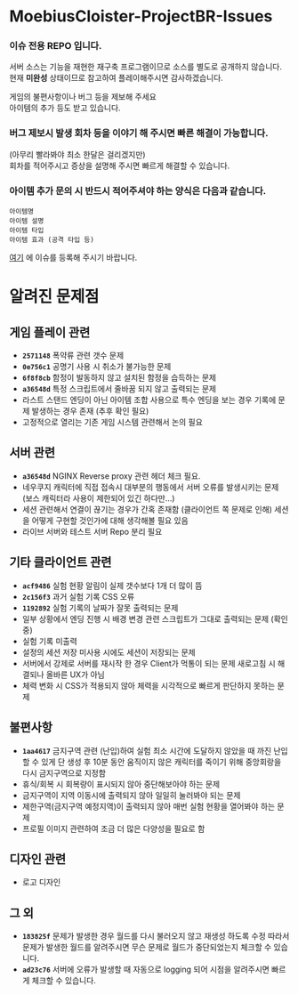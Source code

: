 # MoebiusCloister-ProjectBR-Issues

### 이슈 전용 REPO 입니다.
서버 소스는 기능을 재현한 재구축 프로그램이므로 소스를 별도로 공개하지 않습니다.<br>
현재 **미완성** 상태이므로 참고하여 플레이해주시면 감사하겠습니다.

게임의 불편사항이나 버그 등을 제보해 주세요<br>
아이템의 추가 등도 받고 있습니다.

### 버그 제보시 발생 회차 등을 이야기 해 주시면 빠른 해결이 가능합니다.
(아무리 빨라봐야 최소 한달은 걸리겠지만)<br>
회차를 적어주시고 증상을 설명해 주시면 빠르게 해결할 수 있습니다.

### 아이템 추가 문의 시 반드시 적어주셔야 하는 양식은 다음과 같습니다.
```
아이템명
아이템 설명
아이템 타입
아이템 효과 (공격 타입 등)
```
[여기](https://github.com/MogsFriend/MoebiusCloister-ProjectBR-Issues/issues) 에 이슈를 등록해 주시기 바랍니다.

# 알려진 문제점

## 게임 플레이 관련

- **`2571148`** 폭약류 관련 갯수 문제
- **`0e756c1`** 공명기 사용 시 취소가 불가능한 문제
- **`6f8f8cb`** 함정이 발동하지 않고 설치된 함정을 습득하는 문제
- **`a36548d`** 특정 스크립트에서 줄바꿈 되지 않고 출력되는 문제
- 라스트 스탠드 엔딩이 아닌 아이템 조합 사용으로 특수 엔딩을 보는 경우 기록에 문제 발생하는 경우 존재 (추후 확인 필요)
- 고정적으로 열리는 기존 게임 시스템 관련해서 논의 필요

## 서버 관련
-  **`a36548d`** NGINX Reverse proxy 관련 헤더 체크 필요.
- 네우쿠지 캐릭터에 직접 접속시 대부분의 행동에서 서버 오류를 발생시키는 문제
(보스 캐릭터라 사용이 제한되어 있긴 하다만...)
- 세션 관련해서 연결이 끊기는 경우가 간혹 존재함 (클라이언트 쪽 문제로 인해)
세션을 어떻게 구현할 것인가에 대해 생각해볼 필요 있음
- 라이브 서버와 테스트 서버 Repo 분리 필요

## 기타 클라이언트 관련
- **`acf9486`** 실험 현황 알림이 실제 갯수보다 1개 더 많이 뜸
- **`2c156f3`** 과거 실험 기록 CSS 오류
- **`1192892`** 실험 기록의 날짜가 잘못 출력되는 문제
- 일부 상황에서 엔딩 진행 시 배경 변경 관련 스크립트가 그대로 출력되는 문제 (확인 중)
- 실험 기록 미출력
- 설정의 세션 저장 미사용 시에도 세션이 저장되는 문제
- 서버에서 강제로 서버를 재시작 한 경우 Client가 먹통이 되는 문제
새로고침 시 해결되나 올바른 UX가 아님
- 체력 변화 시 CSS가 적용되지 않아 체력을 시각적으로 빠르게 판단하지 못하는 문제

## 불편사항
- **`1aa4617`** 금지구역 관련 (난입)하여 실험 최소 시간에 도달하지 않았을 때 까진 난입할 수 있게 
단 생성 후 10분 동안 움직이지 않은 캐릭터를 죽이기 위해 중앙회랑을 다시 금지구역으로 지정함
- 휴식/회복 시 회복량이 표시되지 않아 중단해보아야 하는 문제
- 금지구역이 지역 이동시에 출력되지 않아 일일히 눌러봐야 되는 문제
- 제한구역(금지구역 예정지역)이 출력되지 않아 매번 실험 현황을 열어봐야 하는 문제
- 프로필 이미지 관련하여 조금 더 많은 다양성을 필요로 함

## 디자인 관련
- 로고 디자인

## 그 외
- **`183825f`** 문제가 발생한 경우 월드를 다시 불러오지 않고 재생성 하도록 수정
따라서 문제가 발생한 월드를 알려주시면 무슨 문제로 월드가 중단되었는지 체크할 수 있습니다.
- **`ad23c76`** 서버에 오류가 발생할 때 자동으로 logging 되어 시점을 알려주시면 빠르게 체크할 수 있습니다. 
